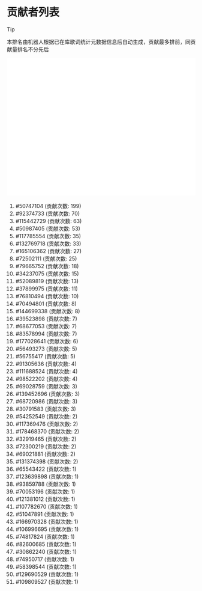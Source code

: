 # 贡献者列表

> [!TIP]
> 本排名由机器人根据已在库歌词统计元数据信息后自动生成，贡献最多排前，同贡献量排名不分先后

![贡献者头像画廊](./CONTRIBUTORS.svg)

1. #50747104 (贡献次数: 199)
2. #92374733 (贡献次数: 70)
3. #115442729 (贡献次数: 63)
4. #50987405 (贡献次数: 53)
5. #117785554 (贡献次数: 35)
6. #132769718 (贡献次数: 33)
7. #165106362 (贡献次数: 27)
8. #72502111 (贡献次数: 25)
9. #79665752 (贡献次数: 18)
10. #34237075 (贡献次数: 15)
11. #52089819 (贡献次数: 13)
12. #37899975 (贡献次数: 11)
13. #76810494 (贡献次数: 10)
14. #70494801 (贡献次数: 8)
15. #144699338 (贡献次数: 8)
16. #39523898 (贡献次数: 7)
17. #68677053 (贡献次数: 7)
18. #83578994 (贡献次数: 7)
19. #177028641 (贡献次数: 6)
20. #56493273 (贡献次数: 5)
21. #56755417 (贡献次数: 5)
22. #91305636 (贡献次数: 4)
23. #111688524 (贡献次数: 4)
24. #98522202 (贡献次数: 4)
25. #69028759 (贡献次数: 3)
26. #139452696 (贡献次数: 3)
27. #68720986 (贡献次数: 3)
28. #30791583 (贡献次数: 3)
29. #54252549 (贡献次数: 2)
30. #117369476 (贡献次数: 2)
31. #178468370 (贡献次数: 2)
32. #32919465 (贡献次数: 2)
33. #72300219 (贡献次数: 2)
34. #69021881 (贡献次数: 2)
35. #131374398 (贡献次数: 2)
36. #65543422 (贡献次数: 1)
37. #123639898 (贡献次数: 1)
38. #93859788 (贡献次数: 1)
39. #70053196 (贡献次数: 1)
40. #121381012 (贡献次数: 1)
41. #107782670 (贡献次数: 1)
42. #51047891 (贡献次数: 1)
43. #166970328 (贡献次数: 1)
44. #106996695 (贡献次数: 1)
45. #74817824 (贡献次数: 1)
46. #82600685 (贡献次数: 1)
47. #30862240 (贡献次数: 1)
48. #74950717 (贡献次数: 1)
49. #58398544 (贡献次数: 1)
50. #129690529 (贡献次数: 1)
51. #109809527 (贡献次数: 1)
